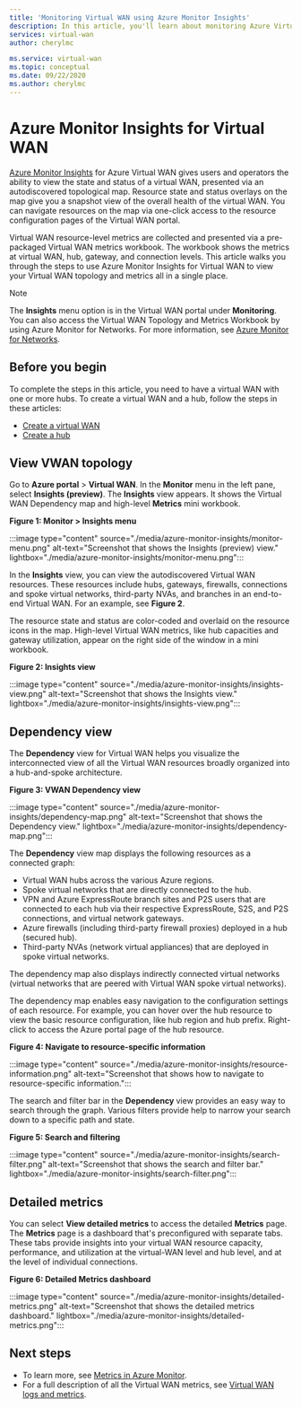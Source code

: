 ```yaml
---
title: 'Monitoring Virtual WAN using Azure Monitor Insights'
description: In this article, you'll learn about monitoring Azure Virtual WAN by using Azure Monitor Insights.
services: virtual-wan
author: cherylmc

ms.service: virtual-wan
ms.topic: conceptual
ms.date: 09/22/2020
ms.author: cherylmc
---
```


# Azure Monitor Insights for Virtual WAN

[Azure Monitor Insights](../azure-monitor/insights/network-insights-overview.md) for Azure Virtual WAN gives users and operators the ability to view the state and status of a virtual WAN, presented via an autodiscovered topological map. Resource state and status overlays on the map give you a snapshot view of the overall health of the virtual WAN. You can navigate resources on the map via one-click access to the resource configuration pages of the Virtual WAN portal.

Virtual WAN resource-level metrics are collected and presented via a pre-packaged Virtual WAN metrics workbook. The workbook shows the metrics at virtual WAN, hub, gateway, and connection levels. This article walks you through the steps to use Azure Monitor Insights for Virtual WAN to view your Virtual WAN topology and metrics all in a single place.

> [!NOTE]
> The **Insights** menu option is in the Virtual WAN portal under **Monitoring**. You can also access the Virtual WAN Topology and Metrics Workbook by using Azure Monitor for Networks. For more information, see [Azure Monitor for Networks](../azure-monitor/insights/network-insights-overview.md). 
>

## Before you begin

To complete the steps in this article, you need to have a virtual WAN with one or more hubs. To create a virtual WAN and a hub, follow the steps in these articles:

* [Create a virtual WAN](virtual-wan-site-to-site-portal.md#openvwan)
* [Create a hub](virtual-wan-site-to-site-portal.md#hub)

## <a name="topology"></a>View VWAN topology

Go to **Azure portal** > **Virtual WAN**. In the **Monitor** menu in the left pane, select **Insights (preview)**. The **Insights** view appears. It shows the Virtual WAN Dependency map and high-level **Metrics** mini workbook.

**Figure 1: Monitor > Insights menu**

:::image type="content" source="./media/azure-monitor-insights/monitor-menu.png" alt-text="Screenshot that shows the Insights (preview) view." lightbox="./media/azure-monitor-insights/monitor-menu.png":::

In the **Insights** view, you can view the autodiscovered Virtual WAN resources. These resources include hubs, gateways, firewalls, connections and spoke virtual networks, third-party NVAs, and branches in an end-to-end Virtual WAN. For an example, see **Figure 2**.

The resource state and status are color-coded and overlaid on the resource icons in the map. High-level Virtual WAN metrics, like hub capacities and gateway utilization, appear on the right side of the window in a mini workbook.

**Figure 2: Insights view**

:::image type="content" source="./media/azure-monitor-insights/insights-view.png" alt-text="Screenshot that shows the Insights view." lightbox="./media/azure-monitor-insights/insights-view.png":::

## <a name="dependency"></a>Dependency view

The **Dependency** view for Virtual WAN helps you visualize the interconnected view of all the Virtual WAN resources broadly organized into a hub-and-spoke architecture.

**Figure 3: VWAN Dependency view**

:::image type="content" source="./media/azure-monitor-insights/dependency-map.png" alt-text="Screenshot that shows the Dependency view." lightbox="./media/azure-monitor-insights/dependency-map.png":::

The **Dependency** view map displays the following resources as a connected graph:

* Virtual WAN hubs across the various Azure regions.
* Spoke virtual networks that are directly connected to the hub.
* VPN and Azure ExpressRoute branch sites and P2S users that are connected to each hub via their respective ExpressRoute, S2S, and P2S connections, and virtual network gateways.
* Azure firewalls (including third-party firewall proxies) deployed in a hub (secured hub).
* Third-party NVAs (network virtual appliances) that are deployed in spoke virtual networks.

The dependency map also displays indirectly connected virtual networks (virtual networks that are peered with Virtual WAN spoke virtual networks).

The dependency map enables easy navigation to the configuration settings of each resource. For example, you can hover over the hub resource to view the basic resource configuration, like hub region and hub prefix. Right-click to access the Azure portal page of the hub resource.

**Figure 4: Navigate to resource-specific information**

:::image type="content" source="./media/azure-monitor-insights/resource-information.png" alt-text="Screenshot that shows how to navigate to resource-specific information.":::

The search and filter bar in the **Dependency** view provides an easy way to search through the graph. Various filters provide help to narrow your search down to a specific path and state.

**Figure 5: Search and filtering**

:::image type="content" source="./media/azure-monitor-insights/search-filter.png" alt-text="Screenshot that shows the search and filter bar." lightbox="./media/azure-monitor-insights/search-filter.png":::

## <a name="detailed"></a>Detailed metrics

You can select **View detailed metrics** to access the detailed **Metrics** page. The **Metrics** page is a dashboard that's preconfigured with separate tabs. These tabs provide insights into your virtual WAN resource capacity, performance, and utilization at the virtual-WAN level and hub level, and at the level of individual connections.

**Figure 6: Detailed Metrics dashboard**

:::image type="content" source="./media/azure-monitor-insights/detailed-metrics.png" alt-text="Screenshot that shows the detailed metrics dashboard." lightbox="./media/azure-monitor-insights/detailed-metrics.png":::

## Next steps

* To learn more, see [Metrics in Azure Monitor](../azure-monitor/essentials/data-platform-metrics.md).
* For a full description of all the Virtual WAN metrics, see [Virtual WAN logs and metrics](logs-metrics.md).
